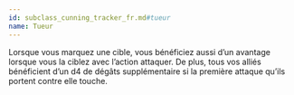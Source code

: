 ```yaml
---
id: subclass_cunning_tracker_fr.md#tueur
name: Tueur
---
```


Lorsque vous marquez une cible, vous bénéficiez aussi d’un avantage lorsque vous la ciblez avec l’action attaquer. De plus, tous vos alliés bénéficient d’un d4 de dégâts supplémentaire si la première attaque qu’ils portent contre elle touche.


